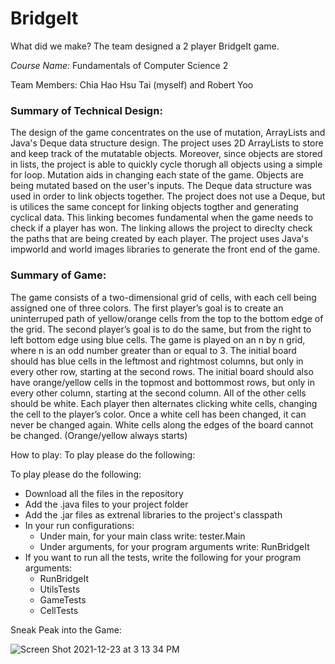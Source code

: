 # BridgeIt

What did we make? The team designed a 2 player BridgeIt game. 

*Course Name:* Fundamentals of Computer Science 2

Team Members: Chia Hao Hsu Tai (myself) and Robert Yoo

### Summary of Technical Design:

The design of the game concentrates on the use of mutation, ArrayLists and Java's Deque data structure design. The project uses 2D ArrayLists to store and keep track of the mutatable objects. Moreover, since objects are stored in lists, the project is able to quickly cycle thorugh all objects using a simple for loop. Mutation aids in changing each state of the game. Objects are being mutated based on the user's inputs. The Deque data structure was used in order to link objects together. The project does not use a Deque, but is utilices the same concept for linking objects togther and generating cyclical data. This linking becomes fundamental when the game needs to check if a player has won. The linking allows the project to direclty check the paths that are being created by each player. The project uses Java's impworld and world images libraries to generate the front end of the game. 

### Summary of Game:

The game consists of a two-dimensional grid of cells, with each cell being assigned one of three colors. The first player’s goal is to create an uninterruped path of yellow/orange cells from the top to the bottom edge of the grid. The second player’s goal is to do the same, but from the right to left bottom edge using blue cells. The game is played on an n by n grid, where n is an odd number greater than or equal to 3. The initial board should has blue cells in the leftmost and rightmost columns, but only in every other row, starting at the second rows. The initial board should also have orange/yellow cells in the topmost and bottommost rows, but only in every other column, starting at the second column. All of the other cells should be white. Each player then alternates clicking white cells, changing the cell to the player’s color. Once a white cell has been changed, it can never be changed again. White cells along the edges of the board cannot be changed. (Orange/yellow always starts)

How to play:
To play please do the following:

To play please do the following:
- Download all the files in the repository
- Add the .java files to your project folder
- Add the .jar files as extrenal libraries to the project's classpath
- In your run configurations:
  - Under main, for your main class write: tester.Main
  - Under arguments, for your program arguments write: RunBridgeIt
- If you want to run all the tests, write the following for your program arguments:
  - RunBridgeIt
  - UtilsTests
  - GameTests
  - CellTests


Sneak Peak into the Game:

![Screen Shot 2021-12-23 at 3 13 34 PM](https://user-images.githubusercontent.com/89400862/147290770-2ad8105b-1061-44ec-a2ff-f5785549ccf6.png)
